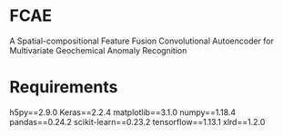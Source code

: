 # FCAE
A Spatial-compositional Feature Fusion Convolutional Autoencoder for Multivariate Geochemical Anomaly Recognition
# Requirements
h5py==2.9.0
Keras==2.2.4
matplotlib==3.1.0
numpy==1.18.4
pandas==0.24.2
scikit-learn==0.23.2
tensorflow==1.13.1
xlrd==1.2.0

